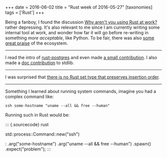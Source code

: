 +++
date = 2016-06-02
title = "Rust week of 2016-05-27"
[taxonomies]
tags = ['Rust']
+++

Being a fanboy, I found the discussion [Why aren't you using Rust at
work?] rather depressing. It's also relevant to me since I am currently
writing some internal tool at work, and wonder how far it will go before
re-writing in something *more acceptable*, like Python. To be fair,
there was also [some great praise] of the ecosystem.

---

I read the intro of [rust-postgres] and even made [a small
contribution]. I also made a [doc contribution] to stdlib.

---

I was surprised that [there is no Rust set type that preserves insertion
order].

---

Something I learned about running system commands, imagine you had a
complex command like:

    ssh some-hostname "uname --all && free --human"

Running such in Rust would be:

::: {.sourcecode}
rust

std::process::Command::new("ssh")

:   .arg("some-hostname") .arg("uname --all && free --human")
    .spawn() .expect("problem");
:::

  [Why aren't you using Rust at work?]: https://www.reddit.com/r/rust/comments/4kqhqz
  [some great praise]: https://www.reddit.com/r/rust/comments/4kqhqz//d3hx9l0
  [rust-postgres]: https://github.com/sfackler/rust-postgres/blob/master/README.md
  [a small contribution]: https://github.com/sfackler/rust-postgres/pull/186
  [doc contribution]: https://github.com/rust-lang/rust/pull/34033
  [there is no Rust set type that preserves insertion order]: http://stackoverflow.com/questions/37550208
